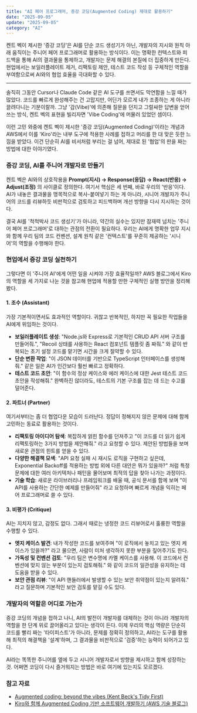 ```yaml
---
title: "AI 페어 프로그래머, 증강 코딩(Augmented Coding) 제대로 활용하기"
date: "2025-09-05"
update: "2025-09-05"
category: "AI"
---
```


켄트 벡이 제시한 '증강 코딩'은 AI를 단순 코드 생성기가 아닌, 개발자의 지시와 원칙 아래 움직이는 주니어 페어 프로그래머로 활용하는 방식이다. 이는 명확한 컨텍스트와 피드백을 통해 AI의 결과물을 통제하고, 개발자는 문제 해결의 본질에 더 집중하게 만든다. 현업에서는 보일러플레이트 제거, 리팩토링 제안, 테스트 코드 작성 등 구체적인 역할을 부여함으로써 AI와의 협업 효율을 극대화할 수 있다.

---

솔직히 그동안 Cursor나 Claude Code 같은 AI 도구를 쓰면서도 막연함을 느낄 때가 많았다. 코드를 빠르게 완성해주는 건 고맙지만, 어딘가 모르게 내가 조종하는 게 아니라 끌려다니는 기분이랄까. 그냥 '감(Vibe)'에 의존해 질문을 던지고 그럴싸한 답변을 얻어 쓰는 방식, 켄트 벡의 표현을 빌리자면 'Vibe Coding'에 머물러 있었던 셈이다.

이런 고민 와중에 켄트 벡이 제시한 '증강 코딩(Augmented Coding)'이라는 개념과 AWS에서 이를 'Kiro'라는 내부 도구에 적용한 사례를 접하고 머리를 한 대 맞은 듯한 느낌을 받았다. 이건 단순히 AI를 비서처럼 부리는 걸 넘어, 제대로 된 '협업'의 판을 짜는 방법에 대한 이야기였다.

### 증강 코딩, AI를 주니어 개발자로 만들기

켄트 벡은 AI와의 상호작용을 **Prompt(지시) → Response(응답) → React(반응) → Adjust(조정)** 의 사이클로 정의한다. 여기서 핵심은 세 번째, 바로 우리의 '반응'이다. AI가 내놓은 결과물을 맹목적으로 복사-붙여넣기 하는 게 아니라, 시니어 개발자가 주니어의 코드를 리뷰하듯 비판적으로 검토하고 피드백하며 개선 방향을 다시 지시하는 것이다.

결국 AI를 '척척박사 코드 생성기'가 아니라, 약간의 실수는 있지만 잠재력 넘치는 '주니어 페어 프로그래머'로 대하는 관점의 전환이 필요하다. 우리는 AI에게 명확한 업무 지시와 함께 우리 팀의 코드 컨벤션, 설계 원칙 같은 '컨텍스트'를 꾸준히 제공하는 '시니어'의 역할을 수행해야 한다.

### 현업에서 증강 코딩 실천하기

그렇다면 이 '주니어 AI'에게 어떤 일을 시켜야 가장 효율적일까? AWS 블로그에서 Kiro의 역할을 세 가지로 나눈 것을 참고해 현업에 적용할 만한 구체적인 실행 방안을 정리해봤다.

#### 1. 조수 (Assistant)

가장 기본적이면서도 효과적인 역할이다. 귀찮고 반복적인, 하지만 꼭 필요한 작업들을 AI에게 위임하는 것이다.

- **보일러플레이트 생성**: "Node.js와 Express로 기본적인 CRUD API 서버 구조를 만들어줘.", "Recoil 상태를 사용하는 React 컴포넌트 템플릿 좀 짜줘." 와 같이 반복되는 초기 설정 코드를 맡기면 시간을 크게 절약할 수 있다.
- **단순 변환 작업**: "이 JSON 데이터를 기반으로 TypeScript 인터페이스를 생성해줘." 같은 일은 AI가 인간보다 훨씬 빠르고 정확하다.
- **테스트 코드 초안**: "이 함수의 정상 케이스와 에러 케이스에 대한 Jest 테스트 코드 초안을 작성해줘." 완벽하진 않더라도, 테스트의 기본 구조를 잡는 데 드는 수고를 덜어준다.

#### 2. 파트너 (Partner)

여기서부터는 좀 더 협업다운 모습이 드러난다. 정답이 정해지지 않은 문제에 대해 함께 고민하는 동료로 활용하는 것이다.

- **리팩토링 아이디어 탐색**: 복잡하게 얽힌 함수를 던져주고 "이 코드를 더 읽기 쉽게 리팩토링하는 3가지 방법을 제안해줘." 라고 요청할 수 있다. 제안된 방법들을 보며 새로운 관점의 힌트를 얻을 수 있다.
- **다양한 해결책 모색**: "API 요청 실패 시 재시도 로직을 구현하고 싶은데, Exponential Backoff를 적용하는 방법 외에 다른 대안은 뭐가 있을까?" 처럼 특정 문제에 대한 여러 아키텍처나 패턴을 물어보며 최적의 답을 찾아 나가는 과정이다.
- **기술 학습**: 새로운 라이브러리나 프레임워크를 배울 때, 공식 문서를 함께 보며 "이 API를 사용하는 간단한 예제를 만들어줘" 라고 요청하며 빠르게 개념을 익히는 페어 프로그래머로 쓸 수 있다.

#### 3. 비평가 (Critique)

AI는 지치지 않고, 감정도 없다. 그래서 때로는 냉정한 코드 리뷰어로서 훌륭한 역할을 수행할 수 있다.

- **엣지 케이스 발견**: 내가 작성한 코드를 보여주며 "이 로직에서 놓치고 있는 엣지 케이스가 있을까?" 라고 물으면, 사람이 미처 생각하지 못한 부분을 짚어주기도 한다.
- **가독성 및 컨벤션 검토**: "우리 팀은 변수명에 카멜 케이스를 사용해. 이 코드에서 컨벤션에 맞지 않는 부분이 있는지 검토해줘." 와 같이 코드의 일관성을 유지하는 데 도움을 받을 수 있다.
- **보안 관점 리뷰**: "이 API 핸들러에서 발생할 수 있는 보안 취약점이 있는지 알려줘." 라고 질문하며 기본적인 보안 검토를 맡길 수도 있다.

### 개발자의 역할은 어디로 가는가

증강 코딩의 개념을 접하고 나니, AI의 발전이 개발자를 대체하는 것이 아니라 개발자의 역할을 한 단계 위로 끌어올리고 있다는 생각이 든다. 이제 우리의 핵심 역량은 단순히 코드를 빨리 짜는 '타이피스트'가 아니라, 문제를 정확히 정의하고, AI라는 도구를 활용해 최적의 해결책을 '설계'하며, 그 결과물을 비판적으로 '검증'하는 능력이 되어가고 있다.

AI라는 똑똑한 주니어를 옆에 두고 시니어 개발자로서 방향을 제시하고 함께 성장하는 것. 어쩌면 코딩이 다시 즐거워지는 방법은 바로 여기에 있는지도 모르겠다.

### 참고 자료

- [Augmented coding: beyond the vibes (Kent Beck's Tidy First)](https://tidyfirst.substack.com/p/augmented-coding-beyond-the-vibes)
- [Kiro와 함께 Augmented Coding 기반 소프트웨어 개발하기 (AWS 기술 블로그)](https://aws.amazon.com/ko/blogs/tech/augmented-coding-with-kiro/)

